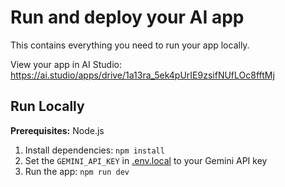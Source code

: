 
# Run and deploy your AI  app

This contains everything you need to run your app locally.

View your app in AI Studio: https://ai.studio/apps/drive/1a13ra_5ek4pUrIE9zsifNUfLOc8fftMj

## Run Locally

**Prerequisites:**  Node.js


1. Install dependencies:
   `npm install`
2. Set the `GEMINI_API_KEY` in [.env.local](.env.local) to your Gemini API key
3. Run the app:
   `npm run dev`
